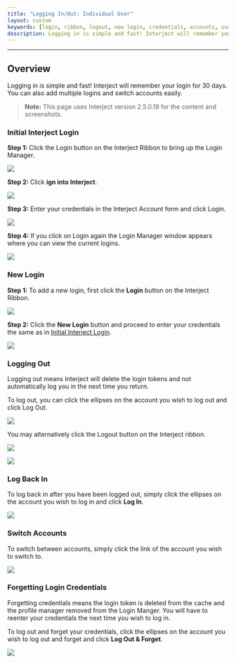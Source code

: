 ```yaml
---
title: "Logging In/Out: Individual User"
layout: custom
keywords: [login, ribbon, logout, new login, credentials, accounts, user]
description: Logging in is simple and fast! Interject will remember your login and sign you in automatically subsequent visits.You can also add multiple logins and switch accounts easily.
---
```

* * *

## Overview

Logging in is simple and fast! Interject will remember your login for 30 days. You can also add multiple logins and switch accounts easily.

<blockquote class=highlight_note>
<b>Note:</b> This page uses Interject version 2.5.0.19 for the content and screenshots.
</blockquote>

### Initial Interject Login

**Step 1:** Click the Login button on the Interject Ribbon to bring up the Login Manager.

![](/images/LogginIn/interject-ribbon-advanced-menu-login-revised.png)
<br>

**Step 2:** Click **ign into Interject**.

![](/images/LogginIn/SignIntoInterjectClick.png)
<br>

**Step 3:** Enter your credentials in the Interject Account form and click Login.

![](/images/LogginIn/InterjectAccountCredentials.png)
<br>

**Step 4:** If you click on Login again the Login Manager window appears where you can view the current logins.

![](/images/LogginIn/LoginManager.png)
<br>

### New Login

**Step 1:** To add a new login, first click the **Login** button on the Interject Ribbon.

![](/images/LogginIn/interject-ribbon-advanced-menu-login-revised.png)
<br>

**Step 2:** Click the **New Login** button and proceed to enter your credentials the same as in [Initial Interject Login](#initial-interject-login).

![](/images/LogginIn/NewLoginClick.png)
<br>

### Logging Out

Logging out means Interject will delete the login tokens and not automatically log you in the next time you return.

To log out, you can click the ellipses on the account you wish to log out and click Log Out.

![](/images/LogginIn/EllipsesLogout.png)
<br>

You may alternatively click the Logout button on the Interject ribbon.

![](/images/LogginIn/RibbonLogout.png)
<br>

![](/images/LogginIn/LogoutPrompt.png)
<br>

### Log Back In

To log back in after you have been logged out, simply click the ellipses on the account you wish to log in and click **Log In**.

![](/images/LogginIn/LogBackIn.png)
<br>

### Switch Accounts

To switch between accounts, simply click the link of the account you wish to switch to.

![](/images/LogginIn/SwitchAccounts.png)
<br>

### Forgetting Login Credentials

Forgetting credentials means the login token is deleted from the cache and the profile manager removed from the Login Manger. You will have to reenter your credentials the next time you wish to log in.

To log out and forget your credentials, click the ellipses on the account you wish to log out and forget and click **Log Out & Forget**.

![](/images/LogginIn/LogoutForget.png)
<br>

